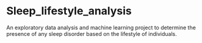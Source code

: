 # Sleep_lifestyle_analysis
An exploratory data analysis and machine learning project to determine the presence of any sleep disorder based on the lifestyle of individuals.
